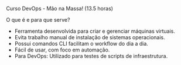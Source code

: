 Curso DevOps - Mão na Massa! (13.5 horas)

O que é e para que serve?
- Ferramenta desenvolvida para criar e gerenciar máquinas
virtuais.
- Evita trabalho manual de instalação de sistemas operacionais.
- Possui comandos CLI facilitam o workflow do dia a dia.
- Fácil de usar, com foco em automação.
- Para DevOps: Utilizado para testes de scripts de infraestrutura.